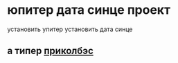 # юпитер дата синце проект
установить упитер
установить дата синце

## а типер [приколбэс](http://www.catsthatlooklikehitler.com/cgi-bin/seigmiaow.pl)
